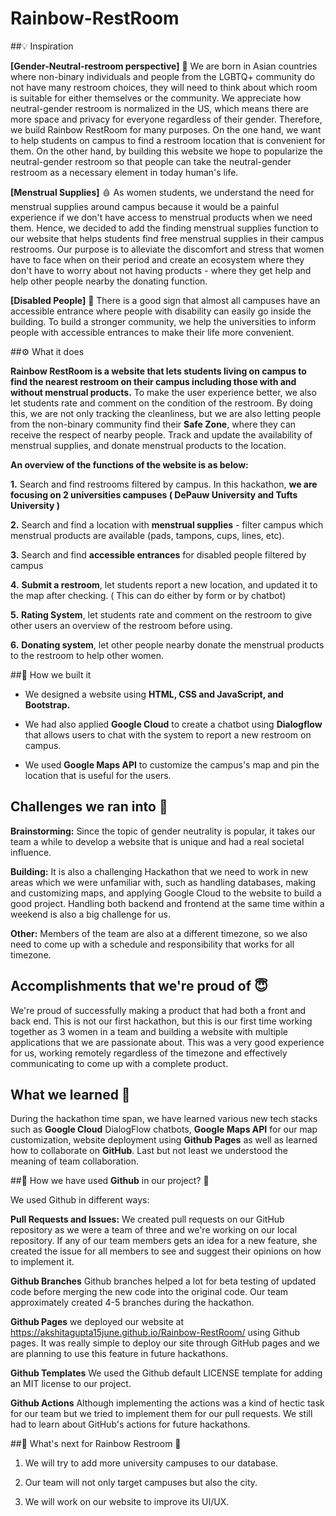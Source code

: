 # Rainbow-RestRoom

##💡 Inspiration

**[Gender-Neutral-restroom perspective]** 🚽 We are born in Asian countries where non-binary individuals and people from the LGBTQ+ community do not have many restroom choices, they will need to think about which room is suitable for either themselves or the community. We appreciate how neutral-gender restroom is normalized in the US, which means there are more space and privacy for everyone regardless of their gender. Therefore, we build Rainbow RestRoom for many purposes. On the one hand, we want to help students on campus to find a restroom location that is convenient for them. On the other hand, by building this website we hope to popularize the neutral-gender restroom so that people can take the neutral-gender restroom as a necessary element in today human's life. 

**[Menstrual Supplies]** 🩸 As women students, we understand the need for menstrual supplies around campus because it would be a painful experience if we don't have access to menstrual products when we need them. Hence, we decided to add the finding menstrual supplies function to our website that helps students find free menstrual supplies in their campus restrooms. Our purpose is to alleviate the discomfort and stress that women have to face when on their period and create an ecosystem where they don't have to worry about not having products - where they get help and help other people nearby the donating function. 

**[Disabled People]** 🦽 There is a good sign that almost all campuses have an accessible entrance where people with disability can easily go inside the building. To build a stronger community, we help the universities to inform people with accessible entrances to make their life more convenient. 

##⚙️ What it does 

**Rainbow RestRoom is a website that lets students living on campus to find the nearest restroom on their campus including those with and without menstrual products.** To make the user experience better, we also let students rate and comment on the condition of the restroom. By doing this, we are not only tracking the cleanliness, but we are also letting people from the non-binary community find their **Safe Zone**, where they can receive the respect of nearby people. Track and update the availability of menstrual supplies, and donate menstrual products to the location. 

**An overview of the functions of the website is as below:**

 **1.** Search and find restrooms filtered by campus. In this hackathon, **we are focusing on 2 universities campuses ( DePauw University and Tufts University )**

 **2.** Search and find a location with **menstrual supplies** - filter campus which menstrual products are available (pads, tampons, cups, lines, etc).

**3.** Search and find **accessible entrances** for disabled people filtered by campus 

**4.** **Submit a restroom**, let students report a new location, and updated it to the map after checking. ( This can do either by form or by chatbot) 

**5.** **Rating System**, let students rate and comment on the restroom to give other users an overview of the restroom before using. 

**6.** **Donating system**, let other people nearby donate the menstrual products to the restroom to help other women. 

##🔧 How we built it

- We designed a website using **HTML, CSS and JavaScript, and Bootstrap.** 

- We had also applied **Google Cloud** to create a chatbot using **Dialogflow** that allows users to chat with the system to report a new restroom on campus. 

- We used **Google Maps API** to customize the campus's map and pin the location that is useful for the users. 

## Challenges we ran into 🙁

**Brainstorming:** Since the topic of gender neutrality is popular, it takes our team a while to develop a website that is unique and had a real societal influence. 

**Building:**  It is also a challenging Hackathon that we need to work in new areas which we were unfamiliar with, such as handling databases, making and customizing maps, and applying Google Cloud to the website to build a good project. Handling both backend and frontend at the same time within a weekend is also a big challenge for us. 

**Other:** Members of the team are also at a different timezone, so we also need to come up with a schedule and responsibility that works for all timezone. 

## Accomplishments that we're proud of 😇

We're proud of successfully making a product that had both a front and back end. This is not our first hackathon, but this is our first time working together as 3 women in a team and building a website with multiple applications that we are passionate about. This was a very good experience for us, working remotely regardless of the timezone and effectively communicating to come up with a complete product. 


## What we learned 🤔

During the hackathon time span, we have learned various new tech stacks such as **Google Cloud** DialogFlow chatbots, **Google Maps API** for our map customization, website deployment using **Github Pages** as well as learned how to collaborate on **GitHub**. Last but not least we understood the meaning of team collaboration.


##🚀 How we have used **Github** in our project? 🚀

We used Github in different ways:

**Pull Requests and Issues:** We created pull requests on our GitHub repository as we were a team of three and we're working on our local repository. If any of our team members gets an idea for a new feature, she created the issue for all members to see and suggest their opinions on how to implement it.

**Github Branches** Github branches helped a lot for beta testing of updated code before merging the new code into the original code. Our team approximately created 4-5 branches during the hackathon.

**Github Pages** we deployed our website at https://akshitagupta15june.github.io/Rainbow-RestRoom/ using Github pages. It was really simple to deploy our site through GitHub pages and we are planning to use this feature in future hackathons.

**Github Templates** We used the Github default LICENSE template for adding an MIT license to our project.

**Github Actions** Although implementing the actions was a kind of hectic task for our team but we tried to implement them for our pull requests. We still had to learn about GitHub's actions for future hackathons.


##📲 What's next for Rainbow Restroom 📲

1) We will try to add more university campuses to our database.

2) Our team will not only target campuses but also the city.

3) We will work on our website to improve its UI/UX.


